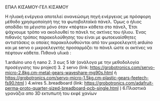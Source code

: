 ΕΠΑΛ ΚΙΣΑΜΟΥ-ΓΕΛ ΚΙΣΑΜΟΥ

Η ηλιακή ενέργεια αποτελεί ανανεώσιμη πηγή ενέργειας με πρόσφορη μέθοδο χρησιμοποίησή της τα φωτοβολταϊκά πάνελ. Όμως ο ήλιος αποδίδει τα μέγιστα μόνο όταν «πέφτει» κάθετα στο πάνελ, Έτσι ψάχνουμε τρόπο να ακολουθεί το πάνελ τις ακτίνες του ήλιου. Ένας πιθανός τρόπος παρακολούθησης του είναι με φωτοευαίσθητες αντιστάσεις οι οποίες παρακολουθούνται από τον μικροελεγκτή arduino και με servo ο μικροελεγκτής προσαρμόζει το πάνελ ώστε οι ακτίνες να πέφτουν κάθετα.
Πιθανά υλικά :

1.arduino uno ή nano
2.    3 εως 5 ldr (ανάλογα με την μεθοδολογία προσέγγισης του project)
3.  2 servo (link:  https://grobotronics.com/servo-micro-2.8kg.cm-metal-gears-waveshare-mg90s.html  ή https://grobotronics.com/servo-micro-1.5kg.cm-plastic-gears-feetech-fs90.html )
4.wires
5..breadboard (link: https://grobotronics.com/adafruit-perma-proto-quarter-sized-breadboard-pcb-single.html )
6.Πλαστικά γρανάζια απο 3D εκτυπωτή του εκφέ χανίων
